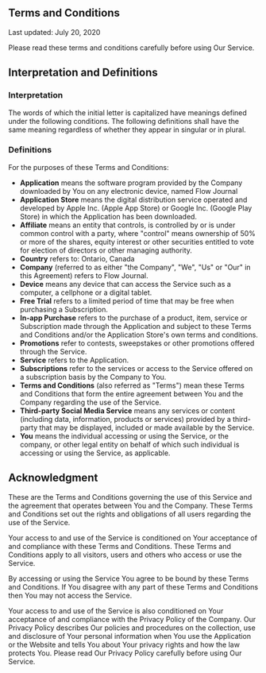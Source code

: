 ## Terms and Conditions

Last updated: July 20, 2020

Please read these terms and conditions carefully before using Our Service.

## Interpretation and Definitions
### Interpretation
The words of which the initial letter is capitalized have meanings defined under the following conditions. The following definitions shall have the same meaning regardless of whether they appear in singular or in plural.

### Definitions
For the purposes of these Terms and Conditions:
* **Application** means the software program provided by the Company downloaded by You on any electronic device, named Flow Journal
* **Application Store** means the digital distribution service operated and developed by Apple Inc. (Apple App Store) or Google Inc. (Google Play Store) in which the Application has been downloaded.
* **Affiliate** means an entity that controls, is controlled by or is under common control with a party, where "control" means ownership of 50% or more of the shares, equity interest or other securities entitled to vote for election of directors or other managing authority.
* **Country** refers to: Ontario, Canada
* **Company** (referred to as either "the Company", "We", "Us" or "Our" in this Agreement) refers to Flow Journal.
* **Device** means any device that can access the Service such as a computer, a cellphone or a digital tablet.
* **Free Trial** refers to a limited period of time that may be free when purchasing a Subscription.
* **In-app Purchase** refers to the purchase of a product, item, service or Subscription made through the Application and subject to these Terms and Conditions and/or the Application Store's own terms and conditions.
* **Promotions** refer to contests, sweepstakes or other promotions offered through the Service.
* **Service** refers to the Application.
* **Subscriptions** refer to the services or access to the Service offered on a subscription basis by the Company to You.
* **Terms and Conditions** (also referred as "Terms") mean these Terms and Conditions that form the entire agreement between You and the Company regarding the use of the Service.
* **Third-party Social Media Service** means any services or content (including data, information, products or services) provided by a third-party that may be displayed, included or made available by the Service.
* **You** means the individual accessing or using the Service, or the company, or other legal entity on behalf of which such individual is accessing or using the Service, as applicable.

## Acknowledgment

These are the Terms and Conditions governing the use of this Service and the agreement that operates between You and the Company. These Terms and Conditions set out the rights and obligations of all users regarding the use of the Service.

Your access to and use of the Service is conditioned on Your acceptance of and compliance with these Terms and Conditions. These Terms and Conditions apply to all visitors, users and others who access or use the Service.

By accessing or using the Service You agree to be bound by these Terms and Conditions. If You disagree with any part of these Terms and Conditions then You may not access the Service.

Your access to and use of the Service is also conditioned on Your acceptance of and compliance with the Privacy Policy of the Company. Our Privacy Policy describes Our policies and procedures on the collection, use and disclosure of Your personal information when You use the Application or the Website and tells You about Your privacy rights and how the law protects You. Please read Our Privacy Policy carefully before using Our Service.

